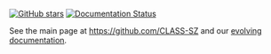 
 [![GitHub stars](https://img.shields.io/github/stars/CLASS-SZ/class_sz.svg?style=social&label=Star)](https://github.com/CLASS-SZ/class_sz) [![Documentation Status](https://readthedocs.org/projects/class-sz/badge/?version=latest)](https://class-sz.readthedocs.io/en/latest/index.html)



See the main page at https://github.com/CLASS-SZ and our [evolving documentation](https://class-sz.readthedocs.io/en/latest/index.html). 
